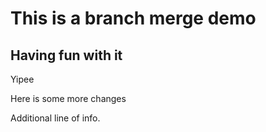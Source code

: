 # This is a branch merge demo

## Having fun with it

Yipee

Here is some more changes

Additional line of info.
